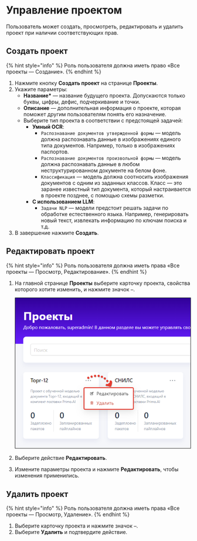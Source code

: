 # Управление проектом 

Пользователь может создать, просмотреть, редактировать и удалить проект при наличии соответствующих прав. 


## Создать проект 

{% hint style="info" %}
Роль пользователя должна иметь право «Все проекты — Создание».
{% endhint %}

1. Нажмите кнопку **Создать проект** на странице **Проекты**.
1. Укажите параметры:
   * **Название\*** — название будущего проекта. Допускаются только буквы, цифры, дефис, подчеркивание и точки.
   * **Описание** — дополнительная информация о проекте, которая поможет другим пользователям понять его назначение.
   * Выберите тип проекта в соответствии с предстоящей задачей:
     * **Умный OCR**:
       * `Распознавание документов утвержденной формы` — модель должна распознавать данные в изображениях единого типа документов. Например, только в изображениях паспортов.
       * `Распознавание документов произвольной формы` — модель должна распознавать данные в любом неструктурированном документе на белом фоне. 
       * `Классификация` — модель должна соотносить изображения документов с одним из заданных классов. Класс — это заранее известный тип документа, который настраивается в проекте позднее, с помощью схемы разметки.
     * **С использованием LLM**:
       * `Задачи NLP` — модели предстоит решать задачи по обработке естественного языка. Например, генерировать новый текст, извлекать информацию по ключам поиска и т.д.
1. В завершение нажмите **Создать**.


## Редактировать проект 

{% hint style="info" %}
Роль пользователя должна иметь права «Все проекты — Просмотр, Редактирование».
{% endhint %}

1. На главной странице **Проекты** выберите карточку проекта, свойства которого хотите изменить, и нажмите значок `⋯`.

   ![Действия с проектом](<../../../.gitbook/assets1/primo-ai/user-guide/project-actions.png>)

2. Выберите действие **Редактировать**.
3. Измените параметры проекта и нажмите **Редактировать**, чтобы изменения применились.



## Удалить проект 

{% hint style="info" %}
Роль пользователя должна иметь права «Все проекты — Просмотр, Удаление».
{% endhint %}

1. Выберите карточку проекта и нажмите значок `⋯`.
1. Выберите **Удалить** и подтвердите действие.
